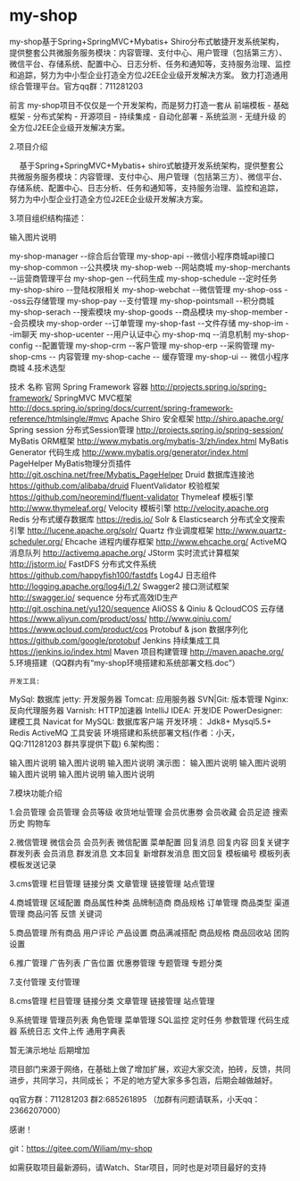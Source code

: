 # my-shop
my-shop基于Spring+SpringMVC+Mybatis+ Shiro分布式敏捷开发系统架构，提供整套公共微服务服务模块：内容管理、支付中心、用户管理（包括第三方）、微信平台、存储系统、配置中心、日志分析、任务和通知等，支持服务治理、监控和追踪，努力为中小型企业打造全方位J2EE企业级开发解决方案。 致力打造通用综合管理平台。官方qq群：711281203

前言
my-shop项目不仅仅是一个开发架构，而是努力打造一套从 前端模板 - 基础框架 - 分布式架构 - 开源项目 - 持续集成 - 自动化部署 - 系统监测 - 无缝升级 的全方位J2EE企业级开发解决方案。

2.项目介绍

　 基于Spring+SpringMVC+Mybatis+ shiro式敏捷开发系统架构，提供整套公共微服务服务模块：内容管理、支付中心、用户管理（包括第三方）、微信平台、存储系统、配置中心、日志分析、任务和通知等，支持服务治理、监控和追踪， 努力为中小型企业打造全方位J2EE企业级开发解决方案。

3.项目组织结构描述：

输入图片说明

my-shop-manager --综合后台管理
my-shop-api --微信小程序商城api接口
my-shop-common --公共模块
my-shop-web --网站商城
my-shop-merchants  --运营商管理平台
my-shop-gen --代码生成
my-shop-schedule --定时任务
my-shop-shiro --登陆权限相关
my-shop-webchat --微信管理
my-shop-oss   --oss云存储管理
my-shop-pay   --支付管理
my-shop-pointsmall  --积分商城
my-shop-serach   --搜索模块
my-shop-goods   --商品模块
my-shop-member  --会员模块
my-shop-order  --订单管理
my-shop-fast   --文件存储
my-shop-im   --im聊天
my-shop-ucenter   --用户认证中心
my-shop-mq  --消息机制
my-shop-config   --配置管理
my-shop-crm   --客户管理
my-shop-erp   --采购管理
my-shop-cms  -- 内容管理
my-shop-cache  -- 缓存管理
my-shop-ui -- 微信小程序商城
4.技术选型

技术	名称	官网
Spring Framework	容器	http://projects.spring.io/spring-framework/
SpringMVC	MVC框架	http://docs.spring.io/spring/docs/current/spring-framework-reference/htmlsingle/#mvc
Apache Shiro	安全框架	http://shiro.apache.org/
Spring session	分布式Session管理	http://projects.spring.io/spring-session/
MyBatis	ORM框架	http://www.mybatis.org/mybatis-3/zh/index.html
MyBatis Generator	代码生成	http://www.mybatis.org/generator/index.html
PageHelper	MyBatis物理分页插件	http://git.oschina.net/free/Mybatis_PageHelper
Druid	数据库连接池	https://github.com/alibaba/druid
FluentValidator	校验框架	https://github.com/neoremind/fluent-validator
Thymeleaf	模板引擎	http://www.thymeleaf.org/
Velocity	模板引擎	http://velocity.apache.org
Redis	分布式缓存数据库	https://redis.io/
Solr & Elasticsearch	分布式全文搜索引擎	http://lucene.apache.org/solr/ 
Quartz	作业调度框架	http://www.quartz-scheduler.org/
Ehcache	进程内缓存框架	http://www.ehcache.org/
ActiveMQ	消息队列	http://activemq.apache.org/
JStorm	实时流式计算框架	http://jstorm.io/
FastDFS	分布式文件系统	https://github.com/happyfish100/fastdfs
Log4J	日志组件	http://logging.apache.org/log4j/1.2/
Swagger2	接口测试框架	http://swagger.io/
sequence	分布式高效ID生产	http://git.oschina.net/yu120/sequence
AliOSS & Qiniu & QcloudCOS	云存储	https://www.aliyun.com/product/oss/ http://www.qiniu.com/ 
https://www.qcloud.com/product/cos
Protobuf & json	数据序列化	https://github.com/google/protobuf
Jenkins	持续集成工具	https://jenkins.io/index.html
Maven	项目构建管理	http://maven.apache.org/
5.环境搭建（QQ群内有“my-shop环境搭建和系统部署文档.doc”）

	开发工具:
MySql: 数据库
jetty: 开发服务器
Tomcat: 应用服务器
SVN|Git: 版本管理
Nginx: 反向代理服务器
Varnish: HTTP加速器
IntelliJ IDEA: 开发IDE
PowerDesigner: 建模工具
Navicat for MySQL: 数据库客户端
开发环境：
Jdk8+
Mysql5.5+
Redis
ActiveMQ
工具安装
环境搭建和系统部署文档(作者：小天，QQ:711281203 群共享提供下载)
6.架构图：

输入图片说明 输入图片说明 输入图片说明 演示图： 输入图片说明 输入图片说明 输入图片说明 输入图片说明 输入图片说明

7.模块功能介绍

1.会员管理 会员管理 会员等级 收货地址管理 会员优惠劵 会员收藏 会员足迹 搜索历史 购物车

2.微信管理 微信会员 会员列表 微信配置 菜单配置 回复消息 回复内容 回复关键字 群发列表 会员消息 群发消息 文本回复 新增群发消息 图文回复 模板编号 模板列表 模板发送记录

3.cms管理 栏目管理 链接分类 文章管理 链接管理 站点管理

4.商城管理 区域配置 商品属性种类 品牌制造商 商品规格 订单管理 商品类型 渠道管理 商品问答 反馈 关键词

5.商品管理 所有商品 用户评论 产品设置 商品满减搭配 商品规格 商品回收站 团购设置

6.推广管理 广告列表 广告位置 优惠劵管理 专题管理 专题分类

7.支付管理 支付管理

8.cms管理 栏目管理 链接分类 文章管理 链接管理 站点管理

9.系统管理 管理员列表 角色管理 菜单管理 SQL监控 定时任务 参数管理 代码生成器 系统日志 文件上传 通用字典表

暂无演示地址 后期增加

项目部门来源于网络，在基础上做了增加扩展，欢迎大家交流，拍砖，反馈，共同进步，共同学习，共同成长； 不足的地方望大家多多包涵，后期会越做越好。

qq官方群：711281203 群2:685261895 （加群有问题请联系，小天qq：2366207000）

感谢！

git：https://gitee.com/Wiliam/my-shop

如需获取项目最新源码，请Watch、Star项目，同时也是对项目最好的支持

